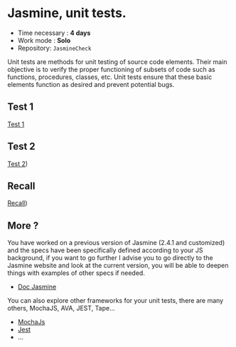 # Jasmine, unit tests.

- Time necessary : **4 days**
- Work mode : **Solo**
- Repository: `JasmineCheck`

Unit tests are methods for unit testing of source code elements. Their main objective is to verify the proper functioning of subsets of code such as functions, procedures, classes, etc. Unit tests ensure that these basic elements function as desired and prevent potential bugs.

## Test 1

[Test 1](https://pierreweets.github.io/JasmineCheck/3.1.Test1/SpecRunner.html)

## Test 2

[Test 2](https://pierreweets.github.io/JasmineCheck/3.2.Test2/SpecRunner.html))

## Recall

[Recall](https://pierreweets.github.io/JasmineCheck/3.3.Recall/SpecRunner.html))

## More ?

You have worked on a previous version of Jasmine (2.4.1 and customized) and the specs have been specifically defined according to your JS background, if you want to go further I advise you to go directly to the Jasmine website and look at the current version, you will be able to deepen things with examples of other specs if needed.

- [Doc Jasmine](https://jasmine.github.io/)

You can also explore other frameworks for your unit tests, there are many others, MochaJS, AVA, JEST, Tape...

- [MochaJs](https://mochajs.org/)
- [Jest](https://jestjs.io/)
- ...
